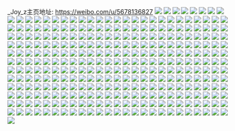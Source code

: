 _Joy_z主页地址: https://weibo.com/u/5678136827 
![](https://wx4.sinaimg.cn/mw2000/006cgSM3ly1h90rvixaehj30wi0zejvj.jpg) 
![](https://wx4.sinaimg.cn/mw2000/006cgSM3ly1h90rvikysyj30zu0zudr5.jpg) 
![](https://wx4.sinaimg.cn/mw2000/006cgSM3ly1h8pkpzsqx6j30wi1yckco.jpg) 
![](https://wx4.sinaimg.cn/mw2000/006cgSM3ly1h8pkpy91drj30u01sxakm.jpg) 
![](https://wx4.sinaimg.cn/mw2000/006cgSM3ly1h8l0csghqaj32c0340hdv.jpg) 
![](https://wx4.sinaimg.cn/mw2000/006cgSM3ly1h8l0cugim0j32c0340x6q.jpg) 
![](https://wx4.sinaimg.cn/mw2000/006cgSM3ly1h8l0ct14ngj30x00vx7cg.jpg) 
![](https://wx4.sinaimg.cn/mw2000/006cgSM3ly1h8l0cvr50yj32c02c0b2a.jpg) 
![](https://wx4.sinaimg.cn/mw2000/006cgSM3ly1h83yta3p5wj30wi1yce81.jpg) 
![](https://wx4.sinaimg.cn/mw2000/006cgSM3ly1h7vooe4q08j31o62884qd.jpg) 
![](https://wx4.sinaimg.cn/mw2000/006cgSM3ly1h7oetswkxcj32c02c0hdv.jpg) 
![](https://wx4.sinaimg.cn/mw2000/006cgSM3ly1h7oeyi5dp3j32c0340u0x.jpg) 
![](https://wx4.sinaimg.cn/mw2000/006cgSM3ly1h7fgesttb2j30sb0r5jsm.jpg) 
![](https://wx4.sinaimg.cn/mw2000/006cgSM3ly1h7fget1j5cj317m0soq80.jpg) 
![](https://wx4.sinaimg.cn/mw2000/006cgSM3ly1h7fggh3vbpj31o0280b29.jpg) 
![](https://wx4.sinaimg.cn/mw2000/006cgSM3ly1h6vughd5d7j32c036hu0x.jpg) 
![](https://wx4.sinaimg.cn/mw2000/006cgSM3ly1h6vugfrh8qj32c037lnpf.jpg) 
![](https://wx4.sinaimg.cn/mw2000/006cgSM3ly1h6vuglz2tlj32c036de4f.jpg) 
![](https://wx4.sinaimg.cn/mw2000/006cgSM3ly1h6vugpelb7j32c02c0x1u.jpg) 
![](https://wx4.sinaimg.cn/mw2000/006cgSM3ly1h6vugtgoe7j32am36d7wj.jpg) 
![](https://wx4.sinaimg.cn/mw2000/006cgSM3ly1h6vuh8243fj32io1w0n2k.jpg) 
![](https://wx4.sinaimg.cn/mw2000/006cgSM3ly1h6vugb3qs5j324w2ujhdu.jpg) 
![](https://wx4.sinaimg.cn/mw2000/006cgSM3ly1h6vugvw65vj32c0340e82.jpg) 
![](https://wx4.sinaimg.cn/mw2000/006cgSM3ly1h6vuh9pygrj32c0340u0x.jpg) 
![](https://wx4.sinaimg.cn/mw2000/006cgSM3ly1h6kfbdk34mj32c03407nj.jpg) 
![](https://wx4.sinaimg.cn/mw2000/006cgSM3ly1h6kfbh0i5vj32c02c0hdu.jpg) 
![](https://wx4.sinaimg.cn/mw2000/006cgSM3ly1h6kfbih2vyj31rq1rq7wh.jpg) 
![](https://wx4.sinaimg.cn/mw2000/006cgSM3ly1h6kfbithgij30rd0sxtck.jpg) 
![](https://wx4.sinaimg.cn/mw2000/006cgSM3ly1h6kfbk4mntj316p1kxgqb.jpg) 
![](https://wx4.sinaimg.cn/mw2000/006cgSM3ly1h6kfbkwxlvj31hs200e81.jpg) 
![](https://wx4.sinaimg.cn/mw2000/006cgSM3ly1h6kfblbgiaj316p16p7nb.jpg) 
![](https://wx4.sinaimg.cn/mw2000/006cgSM3ly1h6kfblxh9ij313o13oabo.jpg) 
![](https://wx4.sinaimg.cn/mw2000/006cgSM3ly1h6kfbmo4yij31l316pag0.jpg) 
![](https://wx4.sinaimg.cn/mw2000/006cgSM3ly1h643pgb7v9j32c02c0u0x.jpg) 
![](https://wx4.sinaimg.cn/mw2000/006cgSM3ly1h643pe48mwj32c03401ky.jpg) 
![](https://wx4.sinaimg.cn/mw2000/006cgSM3ly1h643p7c1o9j33402c0e1k.jpg) 
![](https://wx4.sinaimg.cn/mw2000/006cgSM3ly1h643phtcb3j31o01o0x6p.jpg) 
![](https://wx4.sinaimg.cn/mw2000/006cgSM3ly1h643p8dfn7j31o01o0asi.jpg) 
![](https://wx4.sinaimg.cn/mw2000/006cgSM3ly1h643pchsqvj32c03407wk.jpg) 
![](https://wx4.sinaimg.cn/mw2000/006cgSM3ly1h5dl51il1fj30u00bfgn2.jpg) 
![](https://wx4.sinaimg.cn/mw2000/006cgSM3ly1h4xewx9it6j30wi1yc7mq.jpg) 
![](https://wx4.sinaimg.cn/mw2000/006cgSM3ly1h4vwntleubj30wi1yckjl.jpg) 
![](https://wx4.sinaimg.cn/mw2000/006cgSM3ly1h4mgu13ya6j32801o0hdu.jpg) 
![](https://wx4.sinaimg.cn/mw2000/006cgSM3ly1h4mgu2gnrcj32801o0kjm.jpg) 
![](https://wx4.sinaimg.cn/mw2000/006cgSM3ly1h4mgu3zztuj32801o0hdu.jpg) 
![](https://wx4.sinaimg.cn/mw2000/006cgSM3ly1h4mgu5uo5wj32801o0npe.jpg) 
![](https://wx4.sinaimg.cn/mw2000/006cgSM3ly1h4mgu78r1bj32801o0kjm.jpg) 
![](https://wx4.sinaimg.cn/mw2000/006cgSM3ly1h4mgu8s6eyj32801o0e82.jpg) 
![](https://wx4.sinaimg.cn/mw2000/006cgSM3ly1h4mgtwj8r2j32801o0e82.jpg) 
![](https://wx4.sinaimg.cn/mw2000/006cgSM3ly1h4mguae3arj31wv1fo1ky.jpg) 
![](https://wx4.sinaimg.cn/mw2000/006cgSM3ly1h4mguboklmj320x1iqx6p.jpg) 
![](https://wx4.sinaimg.cn/mw2000/006cgSM3ly1h4mgtzmxjxj32c02c07wj.jpg) 
![](https://wx4.sinaimg.cn/mw2000/006cgSM3ly1h4mguge3trj32ik1vz7wi.jpg) 
![](https://wx4.sinaimg.cn/mw2000/006cgSM3ly1h4l7alaxv5j30jd0jhdjq.jpg) 
![](https://wx4.sinaimg.cn/mw2000/006cgSM3ly1h4igeob1d0j33402c0npe.jpg) 
![](https://wx4.sinaimg.cn/mw2000/006cgSM3ly1h4igerdtvkj32c02c04qq.jpg) 
![](https://wx4.sinaimg.cn/mw2000/006cgSM3ly1h4igen6cqzj32c02c07wi.jpg) 
![](https://wx4.sinaimg.cn/mw2000/006cgSM3ly1h4igetjdk3j328l2wpu0y.jpg) 
![](https://wx4.sinaimg.cn/mw2000/006cgSM3ly1h4igef9j6sj32c02c1qv6.jpg) 
![](https://wx4.sinaimg.cn/mw2000/006cgSM3ly1h4igejbciuj32c0341b2c.jpg) 
![](https://wx4.sinaimg.cn/mw2000/006cgSM3ly1h46s22p0yvj31qu340qv6.jpg) 
![](https://wx4.sinaimg.cn/mw2000/006cgSM3ly1h46s1z79kvj322p340x6q.jpg) 
![](https://wx4.sinaimg.cn/mw2000/006cgSM3ly1h46s4dcqtoj334022m7wk.jpg) 
![](https://wx4.sinaimg.cn/mw2000/006cgSM3ly1h46s1ux2vzj32c033d1l1.jpg) 
![](https://wx4.sinaimg.cn/mw2000/006cgSM3ly1h46s4h8zpaj32c02c0e83.jpg) 
![](https://wx4.sinaimg.cn/mw2000/006cgSM3ly1h46sflhzzxj32c23407wj.jpg) 
![](https://wx4.sinaimg.cn/mw2000/006cgSM3ly1h46s2aqr9sj32bn2uf7wm.jpg) 
![](https://wx4.sinaimg.cn/mw2000/006cgSM3ly1h46s266hmcj32c0341qv8.jpg) 
![](https://wx4.sinaimg.cn/mw2000/006cgSM3ly1h3yiciocnjj30wi0iewgb.jpg) 
![](https://wx4.sinaimg.cn/mw2000/006cgSM3ly1h3xarvndl1j32c02c01ky.jpg) 
![](https://wx4.sinaimg.cn/mw2000/006cgSM3ly1h36uti6fy6j30v215fdqa.jpg) 
![](https://wx4.sinaimg.cn/mw2000/006cgSM3ly1h33esuhyccj30fb0bbaau.jpg) 
![](https://wx4.sinaimg.cn/mw2000/006cgSM3ly1h2u0mvgqbyj30ss12e121.jpg) 
![](https://wx4.sinaimg.cn/mw2000/006cgSM3ly1h2m7lhylagj33402c0b2b.jpg) 
![](https://wx4.sinaimg.cn/mw2000/006cgSM3ly1h2kpybldgjj34662s4kjn.jpg) 
![](https://wx4.sinaimg.cn/mw2000/006cgSM3ly1h2bt702wu6j30wi1ycwr2.jpg) 
![](https://wx4.sinaimg.cn/mw2000/006cgSM3ly1h2bt8xg9wkj30go0go76f.jpg) 
![](https://wx4.sinaimg.cn/mw2000/006cgSM3ly1h1nemsmq56j32c02c0b2b.jpg) 
![](https://wx4.sinaimg.cn/mw2000/006cgSM3ly1h1conqpktqj32c02c0kjm.jpg) 
![](https://wx4.sinaimg.cn/mw2000/006cgSM3ly1h161nh6gxbj30w1107wnc.jpg) 
![](https://wx4.sinaimg.cn/mw2000/006cgSM3ly1h0xwqj47cwj33401r01ky.jpg) 
![](https://wx4.sinaimg.cn/mw2000/006cgSM3ly1h0moedsjb6j30fp0f9aca.jpg) 
![](https://wx4.sinaimg.cn/mw2000/006cgSM3ly1h0moftn66gj30u00i5766.jpg) 
![](https://wx4.sinaimg.cn/mw2000/006cgSM3ly1h0fe3xvxtuj30rq0rqadg.jpg) 
![](https://wx4.sinaimg.cn/mw2000/006cgSM3ly1h0fe3x1xqpj30rc0rcmzq.jpg) 
![](https://wx4.sinaimg.cn/mw2000/006cgSM3ly1h0fe3y5iddj30rx0rxn0b.jpg) 
![](https://wx4.sinaimg.cn/mw2000/006cgSM3ly1h09dfbkzn5j30qo0qon1f.jpg) 
![](https://wx4.sinaimg.cn/mw2000/006cgSM3ly1h09dfbw14zj30u00f8wfr.jpg) 
![](https://wx4.sinaimg.cn/mw2000/006cgSM3ly1h01gmufue5j30h30h3dhh.jpg) 
![](https://wx4.sinaimg.cn/mw2000/006cgSM3ly1gzavg0bkm7j30ay0ayq3w.jpg) 
![](https://wx4.sinaimg.cn/mw2000/006cgSM3ly1gzavg3q2enj32c02c0x6p.jpg) 
![](https://wx4.sinaimg.cn/mw2000/006cgSM3ly1gz0oq1cayej32c02c0hdu.jpg) 
![](https://wx4.sinaimg.cn/mw2000/006cgSM3ly1gymprhv8h5j31qd239hdu.jpg) 
![](https://wx4.sinaimg.cn/mw2000/006cgSM3ly1gviotdbzmaj32c033yhdv.jpg) 
![](https://wx4.sinaimg.cn/mw2000/006cgSM3ly1gviotan6y1j322o341hdu.jpg) 
![](https://wx4.sinaimg.cn/mw2000/006cgSM3ly1gviotbjihgj61o01o0b2902.jpg) 
![](https://wx4.sinaimg.cn/mw2000/006cgSM3ly1gvhznbq9buj62c0340e8202.jpg) 
![](https://wx4.sinaimg.cn/mw2000/006cgSM3ly1gv1rv9zj8yj62c0340npf02.jpg) 
![](https://wx4.sinaimg.cn/mw2000/006cgSM3ly1gv1rvb3ulqj62c03407wj02.jpg) 
![](https://wx4.sinaimg.cn/mw2000/006cgSM3ly1gv1rvcf421j62c0340npf02.jpg) 
![](https://wx4.sinaimg.cn/mw2000/006cgSM3ly1gv1rve0n6sj63402c0x6q02.jpg) 
![](https://wx4.sinaimg.cn/mw2000/006cgSM3ly1gv1rvmmxa5j62c0340x6p02.jpg) 
![](https://wx4.sinaimg.cn/mw2000/006cgSM3ly1gv1rvl526fj63402c0x6p02.jpg) 
![](https://wx4.sinaimg.cn/mw2000/006cgSM3ly1guszzl22daj618g0tn16502.jpg) 
![](https://wx4.sinaimg.cn/mw2000/006cgSM3ly1guszzlr0crj618g0tnh1w02.jpg) 
![](https://wx4.sinaimg.cn/mw2000/006cgSM3ly1guszzmzqtsj618g0tnth102.jpg) 
![](https://wx4.sinaimg.cn/mw2000/006cgSM3ly1guszzne2xgj60tn18gn3302.jpg) 
![](https://wx4.sinaimg.cn/mw2000/006cgSM3ly1guszzt0l3oj613z0u0afc02.jpg) 
![](https://wx4.sinaimg.cn/mw2000/006cgSM3ly1guszzsfhm5j63s051c1l202.jpg) 
![](https://wx4.sinaimg.cn/mw2000/006cgSM3ly1gut01hd1ytj63k02o0b2a02.jpg) 
![](https://wx4.sinaimg.cn/mw2000/006cgSM3ly1gut01g2r4sj62402tcb2902.jpg) 
![](https://wx4.sinaimg.cn/mw2000/006cgSM3ly1gut01i59a7j60qo0qo78502.jpg) 
![](https://wx4.sinaimg.cn/mw2000/006cgSM3ly1gudwn8bvugj60qo12oq5l02.jpg) 
![](https://wx4.sinaimg.cn/mw2000/006cgSM3ly1gudwn8rbvjj616o16oao002.jpg) 
![](https://wx4.sinaimg.cn/mw2000/006cgSM3ly1gubxv2n37gj60qo0u2jsr02.jpg) 
![](https://wx4.sinaimg.cn/mw2000/006cgSM3ly1gubxuwdopmj61mo1mo7qj02.jpg) 
![](https://wx4.sinaimg.cn/mw2000/006cgSM3ly1gtwphvp6arj65xc2i8e8102.jpg) 
![](https://wx4.sinaimg.cn/mw2000/006cgSM3ly1gtapag0naij3240240hdt.jpg) 
![](https://wx4.sinaimg.cn/mw2000/006cgSM3ly1gtapahchfdj3240240npd.jpg) 
![](https://wx4.sinaimg.cn/mw2000/006cgSM3ly1gpylphj695j312v2iqnpe.jpg) 
![](https://wx4.sinaimg.cn/mw2000/006cgSM3ly1gpyj4kqvtdj334022ou12.jpg) 
![](https://wx4.sinaimg.cn/mw2000/006cgSM3ly1gpyj4crpjej33403401l0.jpg) 
![](https://wx4.sinaimg.cn/mw2000/006cgSM3ly1gpylpdnv5tj32402tc7wi.jpg) 
![](https://wx4.sinaimg.cn/mw2000/006cgSM3ly1gpyj4hf18xj31o0280b2b.jpg) 
![](https://wx4.sinaimg.cn/mw2000/006cgSM3ly1gpylpex6fhj312v2iq7wj.jpg) 
![](https://wx4.sinaimg.cn/mw2000/006cgSM3ly1gpylqhh4lzj31rz340hdx.jpg) 
![](https://wx4.sinaimg.cn/mw2000/006cgSM3ly1gpylqit7nej30rz340npe.jpg) 
![](https://wx4.sinaimg.cn/mw2000/006cgSM3ly1gpylr5ltnoj316j1kqb04.jpg) 
![](https://wx4.sinaimg.cn/mw2000/006cgSM3ly1gpx57dztatj31o01o0qv5.jpg) 
![](https://wx4.sinaimg.cn/mw2000/006cgSM3ly1gpx57fp9gfj31o01o0x6p.jpg) 
![](https://wx4.sinaimg.cn/mw2000/006cgSM3ly1gpx57i8t4qj327l27lkjn.jpg) 
![](https://wx4.sinaimg.cn/mw2000/006cgSM3ly1gpx57k95xgj32c02c07wk.jpg) 
![](https://wx4.sinaimg.cn/mw2000/006cgSM3ly1gpx57ldmthj32c02c0u0x.jpg) 
![](https://wx4.sinaimg.cn/mw2000/006cgSM3ly1gpx57n1yk5j31o01o0u0x.jpg) 
![](https://wx4.sinaimg.cn/mw2000/006cgSM3ly1go16odmx2hj30on1hcnm1.jpg) 
![](https://wx4.sinaimg.cn/mw2000/006cgSM3ly1go16ojq18yj31ao2tcnpd.jpg) 
![](https://wx4.sinaimg.cn/mw2000/006cgSM3ly1gncr8m8ycxj30n01dsaix.jpg) 
![](https://wx4.sinaimg.cn/mw2000/006cgSM3ly1gncr7r73zvj30u00u0kfm.jpg) 
![](https://wx4.sinaimg.cn/mw2000/006cgSM3ly1gncrerartjj305y04y74a.jpg) 
![](https://wx4.sinaimg.cn/mw2000/006cgSM3ly1gmqik4s8moj30qu1kwn0k.jpg) 
![](https://wx4.sinaimg.cn/mw2000/006cgSM3ly1gmqik563wxj31hc0u0n01.jpg) 
![](https://wx4.sinaimg.cn/mw2000/006cgSM3ly1gmqik661kxj30mu1dimzq.jpg) 
![](https://wx4.sinaimg.cn/mw2000/006cgSM3ly1gmqik6i34wj30u017a42y.jpg) 
![](https://wx4.sinaimg.cn/mw2000/006cgSM3ly1gmqik5u0mzj30qo12yq4j.jpg) 
![](https://wx4.sinaimg.cn/mw2000/006cgSM3ly1gmqik78xttj30u01mttip.jpg) 
![](https://wx4.sinaimg.cn/mw2000/006cgSM3ly1gmqik7uio2j30u01mxn1q.jpg) 
![](https://wx4.sinaimg.cn/mw2000/006cgSM3ly1gmqik86id9j30nw0qndi8.jpg) 
![](https://wx4.sinaimg.cn/mw2000/006cgSM3ly1gmqimadtchj30qo167juk.jpg) 
![](https://wx4.sinaimg.cn/mw2000/006cgSM3ly1gmqik5ghjij30u018ytcp.jpg) 
![](https://wx4.sinaimg.cn/mw2000/006cgSM3ly1gmqik9e47gj30qo0ysgo7.jpg) 
![](https://wx4.sinaimg.cn/mw2000/006cgSM3ly1gmmmgctsr7j30tw1gaama.jpg) 
![](https://wx4.sinaimg.cn/mw2000/006cgSM3ly1gmmmgd2p65j30u01heti6.jpg) 
![](https://wx4.sinaimg.cn/mw2000/006cgSM3ly1gmmmh4rmp6j3240240qv5.jpg) 
![](https://wx4.sinaimg.cn/mw2000/006cgSM3ly1gm2tasfil1j314j14h4qp.jpg) 
![](https://wx4.sinaimg.cn/mw2000/006cgSM3ly1gm2tatbdf5j31uc11anpd.jpg) 
![](https://wx4.sinaimg.cn/mw2000/006cgSM3ly1gm0jb6fhzqj31kw1kwn70.jpg) 
![](https://wx4.sinaimg.cn/mw2000/006cgSM3ly1glnwnhrxxlj30u01t0n7y.jpg) 
![](https://wx4.sinaimg.cn/mw2000/006cgSM3ly1glljjgrfpwj3240240npe.jpg) 
![](https://wx4.sinaimg.cn/mw2000/006cgSM3ly1glljjg1puxj3240240npd.jpg) 
![](https://wx4.sinaimg.cn/mw2000/006cgSM3ly1glljjd6equj32402407wh.jpg) 
![](https://wx4.sinaimg.cn/mw2000/006cgSM3ly1glljjfiwjwj32402401kx.jpg) 
![](https://wx4.sinaimg.cn/mw2000/006cgSM3ly1glljjeota4j3240240kjl.jpg) 
![](https://wx4.sinaimg.cn/mw2000/006cgSM3ly1glljjb7xv9j3240240hdt.jpg) 
![](https://wx4.sinaimg.cn/mw2000/006cgSM3ly1glljjho5yuj31kw16ohdt.jpg) 
![](https://wx4.sinaimg.cn/mw2000/006cgSM3ly1glljjbxrplj3240240e81.jpg) 
![](https://wx4.sinaimg.cn/mw2000/006cgSM3ly1glljlvbsnvj30xc26iqir.jpg) 
![](https://wx4.sinaimg.cn/mw2000/006cgSM3ly1gj4xv0akxyj30u00u0wiv.jpg) 
![](https://wx4.sinaimg.cn/mw2000/006cgSM3ly1gj4xv0vjf6j30u00u078h.jpg) 
![](https://wx4.sinaimg.cn/mw2000/006cgSM3ly1gj4xv1e54qj30u00u00uu.jpg) 
![](https://wx4.sinaimg.cn/mw2000/006cgSM3ly1gj4xv1q1ycj30qo0o4jt0.jpg) 
![](https://wx4.sinaimg.cn/mw2000/006cgSM3ly1ge66v5gq8rj30qo0qo0vo.jpg) 
![](https://wx4.sinaimg.cn/mw2000/006cgSM3ly1ge66v6t8mtj30qo0qomz4.jpg) 
![](https://wx4.sinaimg.cn/mw2000/006cgSM3ly1ge66v7wjslj30qo0qo76o.jpg) 
![](https://wx4.sinaimg.cn/mw2000/006cgSM3ly1ge66v96ejfj30qo0qoada.jpg) 
![](https://wx4.sinaimg.cn/mw2000/006cgSM3ly1gdz73bqpq8j321m21mqga.jpg) 
![](https://wx4.sinaimg.cn/mw2000/006cgSM3ly1gdz73ck14ej323h23hgus.jpg) 
![](https://wx4.sinaimg.cn/mw2000/006cgSM3ly1gdljvmh5e5j3240240wp6.jpg) 
![](https://wx4.sinaimg.cn/mw2000/006cgSM3ly1gda0l0j6u8j30qo0qo0we.jpg) 
![](https://wx4.sinaimg.cn/mw2000/006cgSM3ly1gd56lwoa4sj30u00u0wh8.jpg) 
![](https://wx4.sinaimg.cn/mw2000/006cgSM3ly1gcqbkez3kgj3190190hdt.jpg) 
![](https://wx4.sinaimg.cn/mw2000/006cgSM3ly1gbyfzk3qqrj30u00u075w.jpg) 
![](https://wx4.sinaimg.cn/mw2000/006cgSM3ly1gat2ot3rq9j32c02c0hdw.jpg) 
![](https://wx4.sinaimg.cn/mw2000/006cgSM3ly1gat2omz4tzj31hc1z44qq.jpg) 
![](https://wx4.sinaimg.cn/mw2000/006cgSM3ly1gamn4aioi0j30je0ekq4r.jpg) 
![](https://wx4.sinaimg.cn/mw2000/006cgSM3ly1gaesyr4ifmj30u00u0h1w.jpg) 
![](https://wx4.sinaimg.cn/mw2000/006cgSM3ly1gaesyrhy9hj30u00u0gzs.jpg) 
![](https://wx4.sinaimg.cn/mw2000/006cgSM3ly1ga91jgzonmj32c03401l1.jpg) 
![](https://wx4.sinaimg.cn/mw2000/006cgSM3ly1g88y1b0d1sj30u00u0tc6.jpg) 
![](https://wx4.sinaimg.cn/mw2000/006cgSM3ly1g88y1yd68ij30u00u0q6x.jpg) 
![](https://wx4.sinaimg.cn/mw2000/006cgSM3ly1g7an032q2xj30u0160gpx.jpg) 
![](https://wx4.sinaimg.cn/mw2000/006cgSM3ly1g66blub1aqj31cc1cckjl.jpg) 
![](https://wx4.sinaimg.cn/mw2000/006cgSM3ly1g66blv8364j31qt1qtnpe.jpg) 
![](https://wx4.sinaimg.cn/mw2000/006cgSM3ly1g66blw0zuvj31dx1dx1jp.jpg) 
![](https://wx4.sinaimg.cn/mw2000/006cgSM3gy1g5h2e2kfisj30u00u0qhe.jpg) 
![](https://wx4.sinaimg.cn/mw2000/006cgSM3gy1g5h2e7nv57j33k0200u0y.jpg) 
![](https://wx4.sinaimg.cn/mw2000/006cgSM3gy1g5h2ebid7vj33k02004qq.jpg) 
![](https://wx4.sinaimg.cn/mw2000/006cgSM3gy1g5h2e424uvj32c03407wh.jpg) 
![](https://wx4.sinaimg.cn/mw2000/006cgSM3gy1g5h2efnrh5j32o02o0e83.jpg) 
![](https://wx4.sinaimg.cn/mw2000/006cgSM3gy1g5h2ej6nq6j32o02o0u0y.jpg) 
![](https://wx4.sinaimg.cn/mw2000/006cgSM3gy1g4rjzigpxaj31o01o04qr.jpg) 
![](https://wx4.sinaimg.cn/mw2000/006cgSM3gy1g4rjzsls5hj32c02c0qv7.jpg) 
![](https://wx4.sinaimg.cn/mw2000/006cgSM3gy1g4rjzns7hlj32c02c01l0.jpg) 
![](https://wx4.sinaimg.cn/mw2000/006cgSM3gy1g4rjzx9tadj31yf1yfqv7.jpg) 
![](https://wx4.sinaimg.cn/mw2000/006cgSM3gy1g4qb25hso0j30u00u0u03.jpg) 
![](https://wx4.sinaimg.cn/mw2000/006cgSM3gy1g4qb2doshbj32o02o0u0y.jpg) 
![](https://wx4.sinaimg.cn/mw2000/006cgSM3ly1g4fx5c6i4oj31400u048h.jpg) 
![](https://wx4.sinaimg.cn/mw2000/006cgSM3ly1g4au888wd8j30u00u0jyv.jpg) 
![](https://wx4.sinaimg.cn/mw2000/006cgSM3ly1g4au8xckz4j30u01hc49v.jpg) 
![](https://wx4.sinaimg.cn/mw2000/006cgSM3ly1g3spoli8owj30u00u0don.jpg) 
![](https://wx4.sinaimg.cn/mw2000/006cgSM3ly1g3spon75gkj30u01hcdq8.jpg) 
![](https://wx4.sinaimg.cn/mw2000/006cgSM3ly1g3spp5o2y2j30u00u0wm9.jpg) 
![](https://wx4.sinaimg.cn/mw2000/006cgSM3ly1g3spp6d3uhj30u00u00wr.jpg) 
![](https://wx4.sinaimg.cn/mw2000/006cgSM3ly1g3spp6yogoj30u00u0tex.jpg) 
![](https://wx4.sinaimg.cn/mw2000/006cgSM3ly1g3sppeq9qwj30u00u0dn4.jpg) 
![](https://wx4.sinaimg.cn/mw2000/006cgSM3ly1g3ikgt1twij30u00u0mzu.jpg) 
![](https://wx4.sinaimg.cn/mw2000/006cgSM3ly1g3ikh0gq7gj30u00u0go7.jpg) 
![](https://wx4.sinaimg.cn/mw2000/006cgSM3ly1g3fvo4nfoqj30u00u042z.jpg) 
![](https://wx4.sinaimg.cn/mw2000/006cgSM3ly1g3fvo5mc6uj30u00u0gp9.jpg) 
![](https://wx4.sinaimg.cn/mw2000/006cgSM3ly1g3fmuv9b4dj30u01hc0z0.jpg) 
![](https://wx4.sinaimg.cn/mw2000/006cgSM3ly1g3fmuvu6nrj30u00u0gtj.jpg) 
![](https://wx4.sinaimg.cn/mw2000/006cgSM3ly1g3bjpeljjlj30u0140mzw.jpg) 
![](https://wx4.sinaimg.cn/mw2000/006cgSM3ly1g3bjpf5acyj30u0140tbx.jpg) 
![](https://wx4.sinaimg.cn/mw2000/006cgSM3ly1g3bjpflxjsj30u00u0go0.jpg) 
![](https://wx4.sinaimg.cn/mw2000/006cgSM3ly1g3bjpgoqhrj30u00u0mzq.jpg) 
![](https://wx4.sinaimg.cn/mw2000/006cgSM3ly1g3bjphd21pj30u00u0wh9.jpg) 
![](https://wx4.sinaimg.cn/mw2000/006cgSM3ly1g3bjpg5vm0j30u00u0770.jpg) 
![](https://wx4.sinaimg.cn/mw2000/006cgSM3ly1g3bjpd1461j31400u0k40.jpg) 
![](https://wx4.sinaimg.cn/mw2000/006cgSM3ly1g3bjpcbjd2j31400u00y4.jpg) 
![](https://wx4.sinaimg.cn/mw2000/006cgSM3ly1g3bjpe0iyyj31400u0aml.jpg) 
![](https://wx4.sinaimg.cn/mw2000/006cgSM3ly1g3a93ctfrdj30qo0qojtz.jpg) 
![](https://wx4.sinaimg.cn/mw2000/006cgSM3ly1g393ohbjvcj30u01hchdt.jpg) 
![](https://wx4.sinaimg.cn/mw2000/006cgSM3ly1g393oi7lo4j30k00k50w0.jpg) 
![](https://wx4.sinaimg.cn/mw2000/006cgSM3ly1g36npm6lmdj30u00u0dlf.jpg) 
![](https://wx4.sinaimg.cn/mw2000/006cgSM3ly1g36npn52rwj30u00u0wl2.jpg) 
![](https://wx4.sinaimg.cn/mw2000/006cgSM3ly1g2nw05no87j30qo0qo76u.jpg) 
![](https://wx4.sinaimg.cn/mw2000/006cgSM3ly1g2n9yinuppj30u00u0wjc.jpg) 
![](https://wx4.sinaimg.cn/mw2000/006cgSM3ly1g2m5nfaib1j30u00u04ac.jpg) 
![](https://wx4.sinaimg.cn/mw2000/006cgSM3ly1g2m5nfnlopj30u00u0nag.jpg) 
![](https://wx4.sinaimg.cn/mw2000/006cgSM3ly1g2m5ng1k0oj30u00u0ws4.jpg) 
![](https://wx4.sinaimg.cn/mw2000/006cgSM3ly1g2m5ngfpqwj30u00u0k5f.jpg) 
![](https://wx4.sinaimg.cn/mw2000/006cgSM3ly1g2m5ntb2xkj30u00u0nl1.jpg) 
![](https://wx4.sinaimg.cn/mw2000/006cgSM3ly1g2m5nhznubj30u00u0ana.jpg) 
![](https://wx4.sinaimg.cn/mw2000/006cgSM3ly1g2m5ngwyalj30u00u0k6e.jpg) 
![](https://wx4.sinaimg.cn/mw2000/006cgSM3ly1g2m5nhofmyj30u00u0dwl.jpg) 
![](https://wx4.sinaimg.cn/mw2000/006cgSM3ly1g2m5nie5hfj30u00u0qmr.jpg) 
![](https://wx4.sinaimg.cn/mw2000/006cgSM3ly1g2m70i4ipfj30u00u07bq.jpg) 
![](https://wx4.sinaimg.cn/mw2000/006cgSM3ly1g2m5vo3apyj30u00u0kd7.jpg) 
![](https://wx4.sinaimg.cn/mw2000/006cgSM3ly1g2m5xwbbxbj30u00u0kep.jpg) 
![](https://wx4.sinaimg.cn/mw2000/006cgSM3ly1g2m5xyarc9j32o03k01l0.jpg) 
![](https://wx4.sinaimg.cn/mw2000/006cgSM3ly1g2m63f5iz5j30u0140dmv.jpg) 
![](https://wx4.sinaimg.cn/mw2000/006cgSM3ly1g2m5vq1y3xj32o03k0e84.jpg) 
![](https://wx4.sinaimg.cn/mw2000/006cgSM3ly1g2dvq0bcvjj30hs0vlq6u.jpg) 
![](https://wx4.sinaimg.cn/mw2000/006cgSM3ly1g2dvsk4enlj30hs0hs75l.jpg) 
![](https://wx4.sinaimg.cn/mw2000/006cgSM3ly1g25v7a3hh5j30hs0hs752.jpg) 
![](https://wx4.sinaimg.cn/mw2000/006cgSM3ly1g1roygebw8j30u01403z9.jpg) 
![](https://wx4.sinaimg.cn/mw2000/006cgSM3ly1g1roygps5rj30u0140jst.jpg) 
![](https://wx4.sinaimg.cn/mw2000/006cgSM3ly1g1royh1qbfj30u0140dhm.jpg) 
![](https://wx4.sinaimg.cn/mw2000/006cgSM3ly1g1royhdwwgj30u0140q60.jpg) 
![](https://wx4.sinaimg.cn/mw2000/006cgSM3ly1g1royhrbxmj30u0140jvh.jpg) 
![](https://wx4.sinaimg.cn/mw2000/006cgSM3ly1g1royi5g0bj30u0140tb2.jpg) 
![](https://wx4.sinaimg.cn/mw2000/006cgSM3ly1g1rotuobqrj30qo0qoq5r.jpg) 
![](https://wx4.sinaimg.cn/mw2000/006cgSM3ly1g1rofecqq2j31hc1j5k3z.jpg) 
![](https://wx4.sinaimg.cn/mw2000/006cgSM3ly1g1rofdwckgj30go0gogmp.jpg) 
![](https://wx4.sinaimg.cn/mw2000/006cgSM3ly1g1roq9iz13j30u0140dme.jpg) 
![](https://wx4.sinaimg.cn/mw2000/006cgSM3ly1g1rojowklkj30qo0qowjp.jpg) 
![](https://wx4.sinaimg.cn/mw2000/006cgSM3ly1g1rospmp59j30qo0zkn87.jpg) 
![](https://wx4.sinaimg.cn/mw2000/006cgSM3ly1g1rorddx5fj30qo0qowis.jpg) 
![](https://wx4.sinaimg.cn/mw2000/006cgSM3ly1g1roqon2dcj30qo0qoq6d.jpg) 
![](https://wx4.sinaimg.cn/mw2000/006cgSM3ly1g1ror6jmz3j30qo0qotbb.jpg) 
![](https://wx4.sinaimg.cn/mw2000/006cgSM3ly1g1mv64eu9fj30hs0vltdf.jpg) 
![](https://wx4.sinaimg.cn/mw2000/006cgSM3ly1g1mv65qvwvj30hs0vln6x.jpg) 
![](https://wx4.sinaimg.cn/mw2000/006cgSM3ly1g1mv66jqj3j30hs0vlwjo.jpg) 
![](https://wx4.sinaimg.cn/mw2000/006cgSM3ly1g1mv6acdqmj30hs0vl11w.jpg) 
![](https://wx4.sinaimg.cn/mw2000/006cgSM3ly1g1mv69iy4oj30hs0vl46v.jpg) 
![](https://wx4.sinaimg.cn/mw2000/006cgSM3ly1g1mv6ao1y7j30hs0hsdgc.jpg) 
![](https://wx4.sinaimg.cn/mw2000/006cgSM3ly1g1mv6aziatj30hs0hs74s.jpg) 
![](https://wx4.sinaimg.cn/mw2000/006cgSM3ly1g1mb1wfnakj31hc0u0nmb.jpg) 
![](https://wx4.sinaimg.cn/mw2000/006cgSM3ly1g1mb1xgsfjj31hc0u0qpp.jpg) 
![](https://wx4.sinaimg.cn/mw2000/006cgSM3ly1g1mb1ybzvnj31hc0u0no5.jpg) 
![](https://wx4.sinaimg.cn/mw2000/006cgSM3ly1g1mb1zex6lj31hc0u01kx.jpg) 
![](https://wx4.sinaimg.cn/mw2000/006cgSM3ly1g1mb1zxhbhj31hc0u0qo1.jpg) 
![](https://wx4.sinaimg.cn/mw2000/006cgSM3ly1g1mb20nno4j31hc0u0b1u.jpg) 
![](https://wx4.sinaimg.cn/mw2000/006cgSM3ly1g1lov9s341j30vl0hstsx.jpg) 
![](https://wx4.sinaimg.cn/mw2000/006cgSM3ly1g1lovcb4u6j30vl0hsdwl.jpg) 
![](https://wx4.sinaimg.cn/mw2000/006cgSM3ly1g1lovec05rj30vl0hsk8t.jpg) 
![](https://wx4.sinaimg.cn/mw2000/006cgSM3ly1g1lovgbxm1j30vl0hsdxh.jpg) 
![](https://wx4.sinaimg.cn/mw2000/006cgSM3ly1g1lovicflkj30vl0hsdyj.jpg) 
![](https://wx4.sinaimg.cn/mw2000/006cgSM3ly1g1lovintvyj30in0hsgme.jpg) 
![](https://wx4.sinaimg.cn/mw2000/006cgSM3ly1g1k2869gxtj30k00j2dgm.jpg) 
![](https://wx4.sinaimg.cn/mw2000/006cgSM3ly1g1holm5os2j30hs0hs75e.jpg) 
![](https://wx4.sinaimg.cn/mw2000/006cgSM3ly1g1g1v7l3atj30je0hu0x7.jpg) 
![](https://wx4.sinaimg.cn/mw2000/006cgSM3ly1g0akc1hkelj30u00xwn03.jpg) 
![](https://wx4.sinaimg.cn/mw2000/006cgSM3ly1g0akcyx8skj30c80c8glp.jpg) 
![](https://wx4.sinaimg.cn/mw2000/006cgSM3ly1fzvvpprmx8j30r60qoabl.jpg) 
![](https://wx4.sinaimg.cn/mw2000/006cgSM3ly1fzupkiqjfbj30u0140wt5.jpg) 
![](https://wx4.sinaimg.cn/mw2000/006cgSM3ly1fzhknq8yifj30vl0hse6s.jpg) 
![](https://wx4.sinaimg.cn/mw2000/006cgSM3ly1fzhkns8cuaj30vl0hsx57.jpg) 
![](https://wx4.sinaimg.cn/mw2000/006cgSM3ly1fzhknuvfu0j30vl0hs1kx.jpg) 
![](https://wx4.sinaimg.cn/mw2000/006cgSM3ly1fzhknwwq54j30vl0hshar.jpg) 
![](https://wx4.sinaimg.cn/mw2000/006cgSM3ly1fzhknz7oysj30vl0hse6e.jpg) 
![](https://wx4.sinaimg.cn/mw2000/006cgSM3ly1fzhko1sfvtj30vl0hs7vv.jpg) 
![](https://wx4.sinaimg.cn/mw2000/006cgSM3ly1fzhko415l5j30vl0hsqu9.jpg) 
![](https://wx4.sinaimg.cn/mw2000/006cgSM3ly1fzhko6hylwj30vl0hs1kx.jpg) 
![](https://wx4.sinaimg.cn/mw2000/006cgSM3ly1fzhko8oekaj30vl0hskeh.jpg) 
![](https://wx4.sinaimg.cn/mw2000/006cgSM3ly1fyvotqn4z7j30hs0hs756.jpg) 
![](https://wx4.sinaimg.cn/mw2000/006cgSM3ly1fyvovakbekj30c80c8weq.jpg) 
![](https://wx4.sinaimg.cn/mw2000/006cgSM3ly1fxmjfu3mwnj30hs0hvt9c.jpg) 
![](https://wx4.sinaimg.cn/mw2000/006cgSM3ly1fxmjg10gr4j30hs0hvt9b.jpg) 
![](https://wx4.sinaimg.cn/mw2000/006cgSM3ly1fpv5dwgg1ej30qo0zktep.jpg) 
